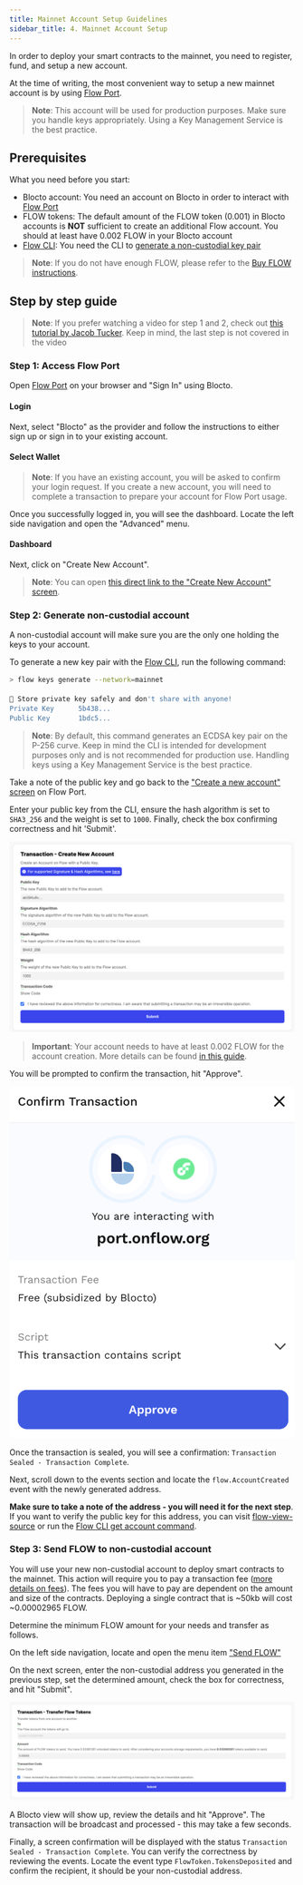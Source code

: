 ```yaml
---
title: Mainnet Account Setup Guidelines
sidebar_title: 4. Mainnet Account Setup
---
```


In order to deploy your smart contracts to the mainnet, you need to register, fund, and setup a new account.

At the time of writing, the most convenient way to setup a new mainnet account is by using [Flow Port](https://developers.flow.com/nodes/flow-port).

> **Note**: This account will be used for production purposes. Make sure you handle keys appropriately. Using a Key Management Service is the best practice.

## Prerequisites

What you need before you start:

- Blocto account: You need an account on Blocto in order to interact with [Flow Port](https://port.onflow.org/)
- FLOW tokens: The default amount of the FLOW token (0.001) in Blocto accounts is **NOT** sufficient to create an additional Flow account. You should at least have 0.002 FLOW in your Blocto account
- [Flow CLI](https://github.com/onflow/flow-cli): You need the CLI to [generate a non-custodial key pair](https://developers.flow.com/tools/flow-cli/generate-keys)

> **Note**: If you do not have enough FLOW, please refer to the [Buy FLOW instructions](https://flow.com/#buyflow).

## Step by step guide

> **Note**: If you prefer watching a video for step 1 and 2, check out [this tutorial by Jacob Tucker](https://www.youtube.com/watch?v=vXui7uO4cIQ). Keep in mind, the last step is not covered in the video

### Step 1: Access Flow Port

Open [Flow Port](https://port.onflow.org/) on your browser and "Sign In" using Blocto.

#### Login

Next, select "Blocto" as the provider and follow the instructions to either sign up or sign in to your existing account.

#### Select Wallet

> **Note**: If you have an existing account, you will be asked to confirm your login request. If you create a new account, you will need to complete a transaction to prepare your account for Flow Port usage.

Once you successfully logged in, you will see the dashboard. Locate the left side navigation and open the "Advanced" menu.

#### Dashboard

Next, click on "Create New Account".

> **Note**: You can open [this direct link to the "Create New Account" screen](https://port.onflow.org/transaction?hash=a0a78aa7821144efd5ebb974bb52ba04609ce76c3863af9d45348db93937cf98&showcode=false&weight=1000&halg=3).

### Step 2: Generate non-custodial account

A non-custodial account will make sure you are the only one holding the keys to your account.

To generate a new key pair with the [Flow CLI](https://github.com/onflow/flow-cli), run the following command:

```sh
> flow keys generate --network=mainnet

🔴️ Store private key safely and don't share with anyone!
Private Key      5b438...
Public Key       1bdc5...
```

> **Note**: By default, this command generates an ECDSA key pair on the P-256 curve. Keep in mind the CLI is intended for development purposes only and is not recommended for production use. Handling keys using a Key Management Service is the best practice.

Take a note of the public key and go back to the ["Create a new account" screen](https://port.onflow.org/transaction?hash=a0a78aa7821144efd5ebb974bb52ba04609ce76c3863af9d45348db93937cf98&showcode=false&weight=1000&halg=3) on Flow Port.

Enter your public key from the CLI, ensure the hash algorithm is set to `SHA3_256` and the weight is set to `1000`. Finally, check the box confirming correctness and hit 'Submit'.

![new-account](port-new-account.png)

> **Important**: Your account needs to have at least 0.002 FLOW for the account creation. More details can be found [in this guide](https://docs.onflow.org/flow-token/concepts/#storageaccount-fees).

You will be prompted to confirm the transaction, hit "Approve".

![approve](port-approve.png)

Once the transaction is sealed, you will see a confirmation: `Transaction Sealed - Transaction Complete`.

Next, scroll down to the events section and locate the `flow.AccountCreated` event with the newly generated address.

**Make sure to take a note of the address - you will need it for the next step**. If you want to verify the public key for this address, you can visit [flow-view-source](https://flow-view-source.com/) or run the [Flow CLI get account command](https://developers.flow.com/tools/flow-cli/get-accounts).

### Step 3: Send FLOW to non-custodial account

You will use your new non-custodial account to deploy smart contracts to the mainnet. This action will require you to pay a transaction fee ([more details on fees](https://developers.flow.com/concepts/variable-transaction-fees)). The fees you will have to pay are dependent on the amount and size of the contracts. Deploying a single contract that is ~50kb will cost ~0.00002965 FLOW.

Determine the minimum FLOW amount for your needs and transfer as follows.

On the left side navigation, locate and open the menu item ["Send FLOW"](https://port.onflow.org/transaction?hash=47851586d962335e3f7d9e5d11a4c527ee4b5fd1c3895e3ce1b9c2821f60b166&showcode=false)

On the next screen, enter the non-custodial address you generated in the previous step, set the determined amount, check the box for correctness, and hit "Submit".

![send](port-send.png)

A Blocto view will show up, review the details and hit "Approve". The transaction will be broadcast and processed - this may take a few seconds.

Finally, a screen confirmation will be displayed with the status `Transaction Sealed - Transaction Complete`. You can verify the correctness by reviewing the events. Locate the event type `FlowToken.TokensDeposited` and confirm the recipient, it should be your non-custodial address.
